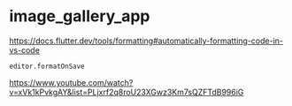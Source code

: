 # image_gallery_app

https://docs.flutter.dev/tools/formatting#automatically-formatting-code-in-vs-code

`editor.formatOnSave`

https://www.youtube.com/watch?v=xVk1kPvkgAY&list=PLjxrf2q8roU23XGwz3Km7sQZFTdB996iG
